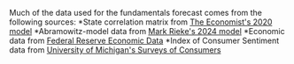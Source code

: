 Much of the data used for the fundamentals forecast comes from the following sources:
*State correlation matrix from [The Economist's 2020 model](https://github.com/TheEconomist/us-potus-model)
*Abramowitz-model data from [Mark Rieke's 2024 model](https://github.com/markjrieke/2024-potus/tree/main)
*Economic data from [Federal Reserve Economic Data](https://fred.stlouisfed.org/)
*Index of Consumer Sentiment data from [University of Michigan's Surveys of Consumers](http://www.sca.isr.umich.edu/)